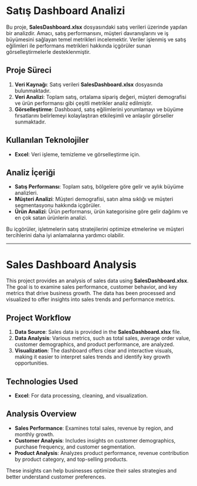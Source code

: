 # Satış Dashboard Analizi

Bu proje, **SalesDashboard.xlsx** dosyasındaki satış verileri üzerinde yapılan bir analizdir. Amacı, satış performansını, müşteri davranışlarını ve iş büyümesini sağlayan temel metrikleri incelemektir. Veriler işlenmiş ve satış eğilimleri ile performans metrikleri hakkında içgörüler sunan görselleştirmelerle desteklenmiştir.

## Proje Süreci
1. **Veri Kaynağı**: Satış verileri **SalesDashboard.xlsx** dosyasında bulunmaktadır.
2. **Veri Analizi**: Toplam satış, ortalama sipariş değeri, müşteri demografisi ve ürün performansı gibi çeşitli metrikler analiz edilmiştir.
3. **Görselleştirme**: Dashboard, satış eğilimlerini yorumlamayı ve büyüme fırsatlarını belirlemeyi kolaylaştıran etkileşimli ve anlaşılır görseller sunmaktadır.

## Kullanılan Teknolojiler
- **Excel**: Veri işleme, temizleme ve görselleştirme için.

## Analiz İçeriği
- **Satış Performansı**: Toplam satış, bölgelere göre gelir ve aylık büyüme analizleri.
- **Müşteri Analizi**: Müşteri demografisi, satın alma sıklığı ve müşteri segmentasyonu hakkında içgörüler.
- **Ürün Analizi**: Ürün performansı, ürün kategorisine göre gelir dağılımı ve en çok satan ürünlerin analizi.

Bu içgörüler, işletmelerin satış stratejilerini optimize etmelerine ve müşteri tercihlerini daha iyi anlamalarına yardımcı olabilir.

---

# Sales Dashboard Analysis

This project provides an analysis of sales data using **SalesDashboard.xlsx**. The goal is to examine sales performance, customer behavior, and key metrics that drive business growth. The data has been processed and visualized to offer insights into sales trends and performance metrics.

## Project Workflow
1. **Data Source**: Sales data is provided in the **SalesDashboard.xlsx** file.
2. **Data Analysis**: Various metrics, such as total sales, average order value, customer demographics, and product performance, are analyzed.
3. **Visualization**: The dashboard offers clear and interactive visuals, making it easier to interpret sales trends and identify key growth opportunities.

## Technologies Used
- **Excel**: For data processing, cleaning, and visualization.

## Analysis Overview
- **Sales Performance**: Examines total sales, revenue by region, and monthly growth.
- **Customer Analysis**: Includes insights on customer demographics, purchase frequency, and customer segmentation.
- **Product Analysis**: Analyzes product performance, revenue contribution by product category, and top-selling products.

These insights can help businesses optimize their sales strategies and better understand customer preferences.
